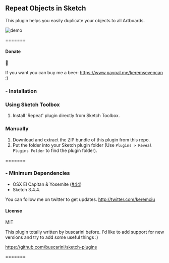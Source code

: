 ## Repeat Objects in Sketch

This plugin helps you easily duplicate your objects to all Artboards.

![demo][demo-image]

[demo-image]: http://g.recordit.co/ZbwwjNLGIG.gif

=======

#### Donate

:beers:

If you want you can buy me a beer: https://www.paypal.me/keremsevencan :)

### - Installation

### Using Sketch Toolbox

1. Install 'Repeat' plugin directly from Sketch Toolbox.

### Manually

1. Download and extract the ZIP bundle of this plugin from this repo.
2. Put the folder into your Sketch plugin folder (Use `Plugins > Reveal Plugins Folder` to find the plugin folder).

=======

### - Minimum Dependencies

- OSX El Capitan & Yosemite ([#44](https://github.com/keremciu/sketch-iconfont/issues/44))
- Sketch 3.4.4.

You can follow me on twitter to get updates.
http://twitter.com/keremciu

#### License

MIT

This plugin totally written by buscarini before. I'd like to add support for new versions and try to add some useful things :)

https://github.com/buscarini/sketch-plugins

=======

